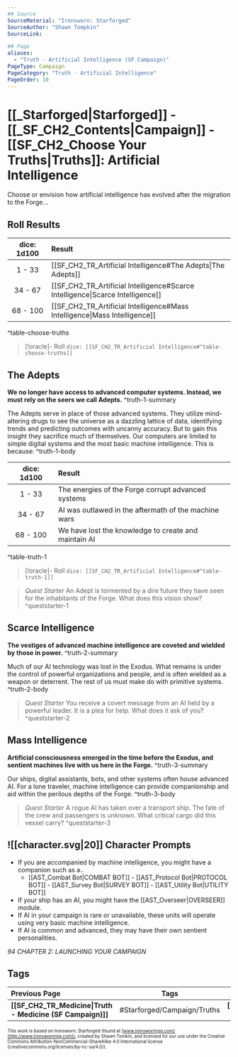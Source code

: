 ```yaml
---
## Source
SourceMaterial: "Ironsworn: Starforged"
SourceAuthor: "Shawn Tompkin"
SourceLink: 

## Page
aliases:
  - "Truth - Artificial Intelligence (SF Campaign)"
PageType: Campaign
PageCategory: "Truth - Artificial Intelligence"
PageOrder: 10
---
```

# [[_Starforged|Starforged]] - [[_SF_CH2_Contents|Campaign]] - [[SF_CH2_Choose Your Truths|Truths]]: Artificial Intelligence
Choose or envision how artificial intelligence has evolved after the migration to the Forge...

## Roll Results
| dice: 1d100 | Result |
| :---: | :--- |
| 1 - 33 | [[SF_CH2_TR_Artificial Intelligence#The Adepts\|The Adepts]] |
| 34 - 67 | [[SF_CH2_TR_Artificial Intelligence#Scarce Intelligence\|Scarce Intelligence]] |
| 68 - 100 | [[SF_CH2_TR_Artificial Intelligence#Mass Intelligence\|Mass Intelligence]]  |
^table-choose-truths

> [!oracle]- Roll
> `dice: [[SF_CH2_TR_Artificial Intelligence#^table-choose-truths]]`

## The Adepts
**We no longer have access to advanced computer systems. Instead, we must rely on the seers we call Adepts.** ^truth-1-summary

The Adepts serve in place of those advanced systems. They utilize mind-altering drugs to see the universe as a dazzling lattice of data, identifying trends and predicting outcomes with uncanny accuracy. But to gain this insight they sacrifice much of themselves. Our computers are limited to simple digital systems and the most basic machine intelligence. This is because: ^truth-1-body

| dice: 1d100 | Result |
| :---: |:--- |
| 1 - 33 | The energies of the Forge corrupt advanced systems |
| 34 - 67 | AI was outlawed in the aftermath of the machine wars |
| 68 - 100 | We have lost the knowledge to create and maintain AI |
^table-truth-1

> [!oracle]- Roll
> `dice: [[SF_CH2_TR_Artificial Intelligence#^table-truth-1]]`

> _Quest Starter_
> An Adept is tormented by a dire future they have seen for the inhabitants of the Forge. What does this vision show? ^queststarter-1

## Scarce Intelligence
**The vestiges of advanced machine intelligence are coveted and wielded by those in power.** ^truth-2-summary
 
Much of our AI technology was lost in the Exodus. What remains is under the control of powerful organizations and people, and is often wielded as a weapon or deterrent. The rest of us must make do with primitive systems. ^truth-2-body

> _Quest Starter_
> You receive a covert message from an AI held by a powerful leader. It is a plea for help. What does it ask of you? ^queststarter-2

## Mass Intelligence

**Artificial consciousness emerged in the time before the Exodus, and sentient machines live with us here in the Forge.** ^truth-3-summary
 
Our ships, digital assistants, bots, and other systems often house advanced AI. For a lone traveler, machine intelligence can provide companionship and aid within the perilous depths of the Forge. ^truth-3-body

> _Quest Starter_
> A rogue AI has taken over a transport ship. The fate of the crew and passengers is unknown. What critical cargo did this vessel carry? ^queststarter-3

## ![[character.svg|20]] Character Prompts
- If you are accompanied by machine intelligence, you might have a companion such as a.. 
	- [[AST_Combat Bot|COMBAT BOT]] - [[AST_Protocol Bot|PROTOCOL BOT]] - [[AST_Survey Bot|SURVEY BOT]] - [[AST_Utility Bot|UTILITY BOT]]
- If your ship has an AI, you might have the [[AST_Overseer|OVERSEER]] module. 
- If AI in your campaign is rare or unavailable, these units will operate using very basic machine intelligence.
- If AI is common and advanced, they may have their own sentient personalities.

*94 CHAPTER 2: LAUNCHING YOUR CAMPAIGN*

## Tags
| Previous Page | Tags | Next Page |
|:--- |:---:| ---:|
| **[[SF_CH2_TR_Medicine\|Truth - Medicine (SF Campaign)]]** | #Starforged/Campaign/Truths | **[[SF_CH2_TR_War\|Truth - War (SF Campaign)]]** |

<font size=-2>This work is based on Ironsworn: Starforged (found at [www.ironswornrpg.com](http://www.ironswornrpg.com)), created by Shawn Tomkin, and licensed for our use under the Creative Commons Attribution-NonCommercial-ShareAlike 4.0 International license  (creativecommons.org/licenses/by-nc-sa/4.0/).</font>